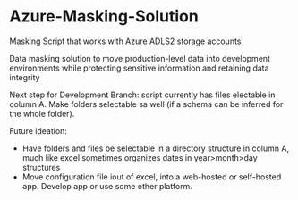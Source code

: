 # Azure-Masking-Solution
Masking Script that works with Azure ADLS2 storage accounts

Data masking solution to move production-level data into development environments while protecting sensitive information and retaining data integrity

Next step for Development Branch: script currently has files electable in column A. Make folders selectable sa well (if a schema can be inferred for the whole folder). 

Future ideation: 
- Have folders and files be selectable in a directory structure in column A, much like excel sometimes organizes dates in year>month>day structures
- Move configuration file iout of excel, into a web-hosted or self-hosted app. Develop app or use some other platform. 
